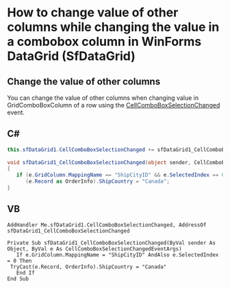 # How to change value of other columns while changing the value in a combobox column in WinForms DataGrid (SfDataGrid)

## Change the value of other columns

You can change the value of other columns when changing value in GridComboBoxColumn of a row using the [CellComboBoxSelectionChanged](https://help.syncfusion.com/cr/windowsforms/Syncfusion.WinForms.DataGrid.SfDataGrid.html?_ga=2.142611645.967019853.1668146580-766490130.1650530957&_gl=1*19fri0z*_ga*NzY2NDkwMTMwLjE2NTA1MzA5NTc.*_ga_WC4JKKPHH0*MTY2ODE0ODc4MS4yOTYuMS4xNjY4MTQ4OTUzLjAuMC4w) event.

## C# 

```C#
this.sfDataGrid1.CellComboBoxSelectionChanged += sfDataGrid1_CellComboBoxSelectionChanged;
 
void sfDataGrid1_CellComboBoxSelectionChanged(object sender, CellComboBoxSelectionChangedEventArgs e)
{
   if (e.GridColumn.MappingName == "ShipCityID" && e.SelectedIndex == 0)
      (e.Record as OrderInfo).ShipCountry = "Canada";
}
```

## VB

```VB
AddHandler Me.sfDataGrid1.CellComboBoxSelectionChanged, AddressOf sfDataGrid1_CellComboBoxSelectionChanged
 
Private Sub sfDataGrid1_CellComboBoxSelectionChanged(ByVal sender As Object, ByVal e As CellComboBoxSelectionChangedEventArgs)
   If e.GridColumn.MappingName = "ShipCityID" AndAlso e.SelectedIndex = 0 Then
 TryCast(e.Record, OrderInfo).ShipCountry = "Canada"
   End If
End Sub
```